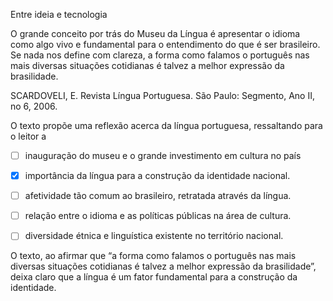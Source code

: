 

Entre ideia e tecnologia

O grande conceito por trás do Museu da Língua é apresentar o idioma como algo vivo e fundamental para o entendimento do que é ser brasileiro. Se nada nos define com clareza, a forma como falamos o português nas mais diversas situações cotidianas é talvez a melhor expressão da brasilidade.

SCARDOVELI, E. Revista Língua Portuguesa. São Paulo: Segmento, Ano II, no 6, 2006.

O texto propõe uma reflexão acerca da língua portuguesa, ressaltando para o leitor a



- [ ] inauguração do museu e o grande investimento em cultura no país
- [x] importância da língua para a construção da identidade nacional.
- [ ] afetividade tão comum ao brasileiro, retratada através da língua.
- [ ] relação entre o idioma e as políticas públicas na área de cultura.
- [ ] diversidade étnica e linguística existente no território nacional.


O texto, ao afirmar que “a forma como falamos o português nas mais diversas situações cotidianas é talvez a melhor expressão da brasilidade”, deixa claro que a língua é um fator fundamental para a construção da identidade.

        